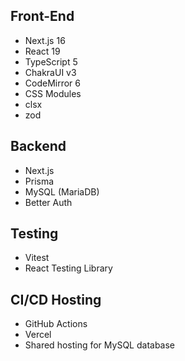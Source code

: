 ## Front-End

- Next.js 16
- React 19
- TypeScript 5
- ChakraUI v3
- CodeMirror 6
- CSS Modules
- clsx
- zod

## Backend

- Next.js
- Prisma
- MySQL (MariaDB)
- Better Auth

## Testing

- Vitest
- React Testing Library

## CI/CD Hosting

- GitHub Actions
- Vercel
- Shared hosting for MySQL database
